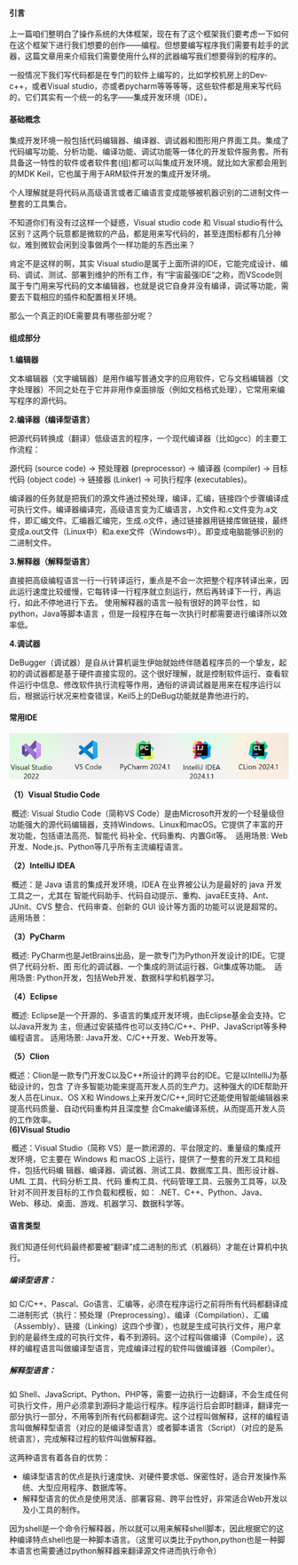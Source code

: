 #### 引言

上一篇咱们整明白了操作系统的大体框架，现在有了这个框架我们要考虑一下如何在这个框架下进行我们想要的创作——编程。但想要编写程序我们需要有趁手的武器，这篇文章用来介绍我们需要使用什么样的武器编写我们想要得到的程序的。

一般情况下我们写代码都是在专门的软件上编写的，比如学校机房上的Dev-c++，或者Visual studio，亦或者pycharm等等等等，这些软件都是用来写代码的，它们其实有一个统一的名字——集成开发环境（IDE）。

#### 基础概念

集成开发环境一般包括代码编辑器、编译器、调试器和图形用户界面工具。集成了代码编写功能、分析功能、编译功能、调试功能等一体化的开发软件服务套。所有具备这一特性的软件或者软件套(组)都可以叫集成开发环境。就比如大家都会用到的MDK Keil，它也属于用于ARM软件开发的集成开发环境。

个人理解就是将代码从高级语言或者汇编语言变成能够被机器识别的二进制文件一整套的工具集合。

不知道你们有没有过这样一个疑惑，Visual studio code 和 Visual studio有什么区别？这两个玩意都是微软的产品，都是用来写代码的，甚至连图标都有几分神似，难到微软会闲到没事做两个一样功能的东西出来？

肯定不是这样的啊，其实 Visual studio是属于上面所讲的IDE，它能完成设计、编码、调试、测试、部署到维护的所有工作，有“宇宙最强IDE“之称，而VScode则属于专门用来写代码的文本编辑器，也就是说它自身并没有编译，调试等功能，需要去下载相应的插件和配置相关环境。

那么一个真正的IDE需要具有哪些部分呢？

#### 组成部分

**1.编辑器**

文本编辑器（文字编辑器）是用作编写普通文字的应用软件，它与文档编辑器（文字处理器）不同之处在于它并非用作桌面排版（例如文档格式处理），它常用来编写程序的源代码。

**2.编译器（编译型语言）**

把源代码转换成（翻译）低级语言的程序，一个现代编译器（比如gcc）的主要工作流程：

源代码 (source code) → 预处理器 (preprocessor) → 编译器 (compiler) → 目标代码 (object code) → 链接器 (Linker) → 可执行程序 (executables)。

编译器的任务就是把我们的源文件通过预处理，编译，汇编，链接四个步骤编译成可执行文件。编译器编译完，高级语言变为汇编语言，.h文件和.c文件变为.a文件，即汇编文件。汇编器汇编完，生成.o文件，通过链接器用链接库做链接，最终变成a.out文件（Linux中）和a.exe文件（Windows中）。即变成电脑能够识别的二进制文件。

**3.解释器（解释型语言）**

直接把高级编程语言一行一行转译运行，重点是不会一次把整个程序转译出来，因此运行速度比较缓慢，它每转译一行程序就立刻运行，然后再转译下一行，再运行，如此不停地进行下去。
使用解释器的语言一般有很好的跨平台性，如python，Java等脚本语言 ，但是一段程序在每一次执行时都需要进行编译所以效率低。

**4.调试器**

DeBugger（调试器）是自从计算机诞生伊始就始终伴随着程序员的一个挚友，起初的调试器都是基于硬件直接实现的。这个很好理解，就是控制软件运行、查看软件运行中信息、修改软件执行流程等作用，通俗的讲调试器是用来在程序运行以后，根据运行状况来检查错误，Keil5上的DeBug功能就是靠他进行的。

#### 常用IDE

![常用IDE](./Picture/常用IDE.png)

 **（1）Visual Studio Code**

​	概述: Visual Studio Code（简称VS Code）是由Microsoft开发的一个轻量级但功能强大的源代码编辑器，支持Windows、Linux和macOS。它提供了丰富的开发功能，包括语法高亮、智能代	码补全、代码重构、内置Git等。
​	适用场景: Web开发、Node.js、Python等几乎所有主流编程语言。

 **（2）IntelliJ IDEA**

​	概述：是 Java 语言的集成开发环境，IDEA 在业界被公认为是最好的 java 开发工具之一，尤其在 	智能代码助手、代码自动提示、重构、javaEE支持、Ant、JUnit、CVS 整合、代码审查、创新的 	GUI 设计等方面的功能可以说是超常的。
​	适用场景：

 **（3）PyCharm**

​	概述: PyCharm也是JetBrains出品，是一款专门为Python开发设计的IDE。它提供了代码分析、图	形化的调试器、一个集成的测试运行器、Git集成等功能。
​	适用场景: Python开发，包括Web开发、数据科学和机器学习。

 **（4）Eclipse**

​	概述: Eclipse是一个开源的、多语言的集成开发环境，由Eclipse基金会支持。它以Java开发为	主，但通过安装插件也可以支持C/C++、PHP、JavaScript等多种编程语言。
​	适用场景: Java开发、C/C++开发、Web开发等。

 **（5）Clion**

​	概述：Clion是一款专门开发C以及C++所设计的跨平台的IDE。它是以IntelliJ为基础设计的，包含	了许多智能功能来提高开发人员的生产力。这种强大的IDE帮助开发人员在Linux、OS X和	Windows上来开发C/C++,同时它还能使用智能编辑器来提高代码质量、自动代码重构并且深度整	合Cmake编译系统，从而提高开发人员的工作效率。
​	
   **(6)Visual Studio**

​	概述：Visual Studio（简称 VS）是一款闭源的、平台限定的、重量级的集成开发环境，它主要在 Windows 和 macOS 上运行，提供了一整套的开发工具和组件，包括代码编	辑器、编译器、调试器、测试工具、数据库工具、图形设计器、UML 工具、代码分析工具、代码	重构工具、代码管理工具、云服务工具等，以及针对不同开发目标的工作负载和模板，如： .NET、C++、Python、Java、Web、移动、桌面、游戏、机器学习、数据科学等。

#### 语言类型

我们知道任何代码最终都要被“翻译”成二进制的形式（机器码）才能在计算机中执行。

##### 编译型语言：

如 C/C++、Pascal、Go语言、汇编等，必须在程序运行之前将所有代码都翻译成二进制形式（执行：预处理（Preprocessing）、编译（Compilation）、汇编（Assembly）、链接（Linking）这四个步骤），也就是生成可执行文件，用户拿到的是最终生成的可执行文件，看不到源码。这个过程叫做编译（Compile），这样的编程语言叫做编译型语言，完成编译过程的软件叫做编译器（Compiler）。

##### 解释型语言：

如 Shell、JavaScript、Python、PHP等，需要一边执行一边翻译，不会生成任何可执行文件，用户必须拿到源码才能运行程序。程序运行后会即时翻译，翻译完一部分执行一部分，不用等到所有代码都翻译完。这个过程叫做解释，这样的编程语言叫做解释型语言（对应的是编译型语言）或者脚本语言（Script）（对应的是系统语言），完成解释过程的软件叫做解释器。

这两种语言有着各自的优势：

- 编译型语言的优点是执行速度快、对硬件要求低、保密性好，适合开发操作系统、大型应用程序、数据库等。
- 解释型语言的优点是使用灵活、部署容易、跨平台性好，非常适合Web开发以及小工具的制作。

因为shell是一个命令行解释器，所以就可以用来解释shell脚本，因此根据它的这种编译特点shell也是一种脚本语言。（这里可以类比于python,python也是一种脚本语言也需要通过python解释器来翻译源文件进而执行命令）






​                     